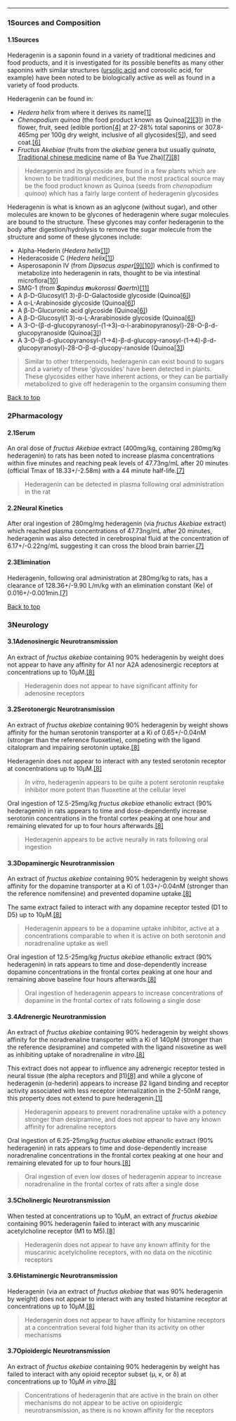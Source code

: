 





---


### 1Sources and Composition

#### 1.1Sources


Hederagenin is a saponin found in a variety of traditional medicines and food products, and it is investigated for its possible benefits as many other saponins with similar structures ([ursolic acid](/supplements/ursolic-acid/) and corosolic acid, for example) have been noted to be biologically active as well as found in a variety of food products.


Hederagenin can be found in:


* *Hedera helix* from where it derives its name[[1]](#ref1)
* *Chenopodium quinoa* (the food product known as Quinoa[[2]](#ref2)[[3]](#ref3)) in the flower, fruit, seed (edible portion[[4]](#ref4) at 27-28% total saponins or 307.8-465mg per 100g dry weight, inclusive of all glycosides[[5]](#ref5)), and seed coat.[[6]](#ref6)
* *Fructus Akebiae* (fruits from the *akebiae* genera but usually *quinata*, [Traditional chinese medicine](/supplements/traditional-chinese-medicine/) name of Ba Yue Zha)[[7]](#ref7)[[8]](#ref8)


> Hederagenin and its glycoside are found in a few plants which are known to be traditional medicines, but the most practical source may be the food product known as Quinoa (seeds from *chenopodium quinoa*) which has a fairly large content of hederagenin glycosides


Hederagenin is what is known as an aglycone (without sugar), and other molecules are known to be glycones of hederagenin where sugar molecules are bound to the structure. These glycones may confer hederagenin to the body after digestion/hydrolysis to remove the sugar molecule from the structure and some of these glycones include:


* Alpha-Hederin (*Hedera helix*[[1]](#ref1))
* Hederacoside C (*Hedera helix*[[1]](#ref1))
* Asperosaponin IV (from *Dipsacus asper*[[9]](#ref9)[[10]](#ref10)) which is confirmed to metabolize into hederagenin in rats, thought to be via intestinal microflora[[10]](#ref10)
* SMG-1 (from ***S**apindus **m**ukorossi **G**aertn*)[[11]](#ref11)
* A β-D-Glucosyl(1 3)-β-D-Galactoside glycoside (Quinoa[[6]](#ref6))
* A α-L-Arabinoside glycoside (Quinoa[[6]](#ref6))
* A β-D-Glucuronic acid glycoside (Quinoa[[6]](#ref6))
* A β-D-Glucosyl(1 3)-α-L-Ararabinoside glycoside (Quinoa[[6]](#ref6))
* A 3-O-{β-d-glucopyranosyl-(1→3)-α-l-arabinopyranosyl}-28-O-β-d-glucopyranoside (Quinoa[[3]](#ref3))
* A 3-O-{β-d-glucopyranosyl-(1→4)-β-d-glucopy-ranosyl-(1→4)-β-d-glucopyranosyl}-28-O-β-d-glucopy-ranoside (Quinoa[[3]](#ref3))


> Similar to other triterpenoids, hederagenin can exist bound to sugars and a variety of these 'glycosides' have been detected in plants. These glycosides either have inherent actions, or they can be partially metabolized to give off hederagenin to the organsim consuming them


[Back to top](#c-sources-and-composition)
### 2Pharmacology

#### 2.1Serum


An oral dose of *fructus Akebiae* extract (400mg/kg, containing 280mg/kg hederagenin) to rats has been noted to increase plasma concentrations within five minutes and reaching peak levels of 47.73ng/mL after 20 minutes (official Tmax of 18.33+/-2.58m) with a 44 minute half-life.[[7]](#ref7)



> Hederagenin can be detected in plasma following oral administration in the rat


#### 2.2Neural Kinetics


After oral ingestion of 280mg/mg hederagenin (via *fructus Akebiae* extract) which reached plasma concentrations of 47.73ng/mL after 20 minutes, hederagenin was also detected in cerebrospinal fluid at the concentration of 6.17+/-0.22ng/mL suggesting it can cross the blood brain barrier.[[7]](#ref7)


#### 2.3Elimination


Hederagenin, following oral administration at 280mg/kg to rats, has a clearance of 128.36+/-9.90 L/m/kg with an elimination constant (Ke) of 0.016+/-0.001min.[[7]](#ref7)


[Back to top](#c-pharmacology)
### 3Neurology

#### 3.1Adenosinergic Neurotransmission


An extract of *fructus akebiae* containing 90% hederagenin by weight does not appear to have any affinity for A1 nor A2A adenosinergic receptors at concentrations up to 10μM.[[8]](#ref8)



> Hederagenin does not appear to have significant affinity for adenosine receptors


#### 3.2Serotonergic Neurotransmission


An extract of *fructus akebiae* containing 90% hederagenin by weight shows affinity for the human serotonin transporter at a Ki of 0.65+/-0.04nM (stronger than the reference fluoxetine), competing with the ligand citalopram and impairing serotonin uptake.[[8]](#ref8)


Hederagenin does not appear to interact with any tested serotonin receptor at concentrations up to 10μM.[[8]](#ref8)



> *In vitro*, hederagenin appears to be quite a potent serotonin reuptake inhibitor more potent than fluoxetine at the cellular level


Oral ingestion of 12.5-25mg/kg *fructus akebiae* ethanolic extract (90% hederagenin) in rats appears to time and dose-dependently increase serotonin concentrations in the frontal cortex peaking at one hour and remaining elevated for up to four hours afterwards.[[8]](#ref8)



> Hederagenin appears to be active neurally in rats following oral ingestion


#### 3.3Dopaminergic Neurotranmission


An extract of *fructus akebiae* containing 90% hederagenin by weight shows affinity for the dopamine transporter at a Ki of 1.03+/-0.04nM (stronger than the reference nomifensine) and prevented dopamine uptake.[[8]](#ref8)


The same extract failed to interact with any dopamine receptor tested (D1 to D5) up to 10μM.[[8]](#ref8)



> Hederagenin appears to be a dopamine uptake inhibitor, active at a concentrations comparable to when it is active on both serotonin and noradrenaline uptake as well


Oral ingestion of 12.5-25mg/kg *fructus akebiae* ethanolic extract (90% hederagenin) in rats appears to time and dose-dependently increase dopamine concentrations in the frontal cortex peaking at one hour and remaining above baseline four hours afterwards.[[8]](#ref8)



> Oral ingestion of hederagenin appears to increase concentrations of dopamine in the frontal cortex of rats following a single dose


#### 3.4Adrenergic Neurotranmission


An extract of *fructus akebiae* containing 90% hederagenin by weight shows affinity for the noradrenaline transporter with a Ki of 140pM (stronger than the reference desipramine) and competed with the ligand nisoxetine as well as inhibiting uptake of noradrenaline *in vitro*.[[8]](#ref8)


This extract does not appear to influence any adrenergic receptor tested in neural tissue (the alpha receptors and β1)[[8]](#ref8) and while a glycone of hederagenin (α-hederin) appears to increase β2 ligand binding and receptor activity associated with less receptor internalization in the 2-50nM range, this property does not extend to pure hederagenin.[[1]](#ref1)



> Hederagenin appears to prevent noradrenaline uptake with a potency stronger than desipramine, and does not appear to have any known affinity for adrenaline receptors


Oral ingestion of 6.25-25mg/kg *fructus akebiae* ethanolic extract (90% hederagenin) in rats appears to time and dose-dependently increase noradrenaline concentrations in the frontal cortex peaking at one hour and remaining elevated for up to four hours.[[8]](#ref8)



> Oral ingestion of even low doses of hederagenin appear to increase noradrenaline in the frontal cortex of rats after a single dose


#### 3.5Cholinergic Neurotransmission


When tested at concentrations up to 10μM, an extract of *fructus akebiae* containing 90% hederagenin failed to interact with any muscarinic acetylcholine receptor (M1 to M5).[[8]](#ref8)



> Hederagenin does not appear to have any known affinity for the muscarinic acetylcholine receptors, with no data on the nicotinic receptors


#### 3.6Histaminergic Neurotransmission


Hederagenin (via an extract of *fructus akebiae* that was 90% hederagenin by weight) does not appear to interact with any tested histamine receptor at concentrations up to 10μM.[[8]](#ref8)



> Hederagenin does not appear to have affinity for histamine receptors at a concentration several fold higher than its activity on other mechanisms


#### 3.7Opioidergic Neurotransmission


An extract of *fructus akebiae* containing 90% hederagenin by weight has failed to interact with any opioid receptor subset (μ, κ, or δ) at concentrations up to 10μM *in vitro*.[[8]](#ref8)



> Concentrations of hederagenin that are active in the brain on other mechanisms do not appear to be active on opioidergic neurotransmission, as there is no known affinity for the receptors

 


